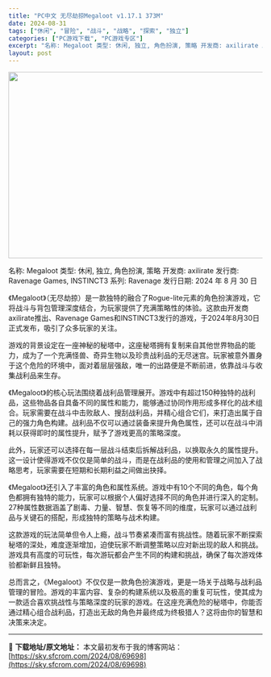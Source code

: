 ```yaml
---
title: "PC中文 无尽劫掠Megaloot v1.17.1 373M"
date: 2024-08-31
tags: ["休闲", "冒险", "战斗", "战略", "探索", "独立"]
categories: ["PC游戏下载", "PC游戏专区"]
excerpt: "名称: Megaloot 类型: 休闲, 独立, 角色扮演, 策略 开发商: axilirate 发行商: Ravenage Games, INSTINCT3 系列: Ravenage 发行日期: 2024 年 8 月 30 日 《Megaloot》（无尽劫掠）是一款独特的融合了Rogue-lite&hellip;"
layout: post
---
```


<img class="aligncenter size-full wp-image-69699" src="https://sky.sfcrom.com/wp-content/uploads/2024/08/2024083100375989.webp" alt="" width="660" height="370" />

名称: Megaloot
类型: 休闲, 独立, 角色扮演, 策略
开发商: axilirate
发行商: Ravenage Games, INSTINCT3
系列: Ravenage
发行日期: 2024 年 8 月 30 日

《Megaloot》（无尽劫掠）是一款独特的融合了Rogue-lite元素的角色扮演游戏，它将战斗与背包管理深度结合，为玩家提供了充满策略性的体验。这款由开发商axilirate推出、Ravenage Games和INSTINCT3发行的游戏，于2024年8月30日正式发布，吸引了众多玩家的关注。

游戏的背景设定在一座神秘的秘塔中，这座秘塔拥有复制来自其他世界物品的能力，成为了一个充满怪兽、奇异生物以及珍贵战利品的无尽迷宫。玩家被意外置身于这个危险的环境中，面对着层层强敌，唯一的出路便是不断前进，依靠战斗与收集战利品来生存。

《Megaloot》的核心玩法围绕着战利品管理展开。游戏中有超过150种独特的战利品，这些物品各自具备不同的属性和能力，能够通过协同作用形成多样化的战术组合。玩家需要在战斗中击败敌人、搜刮战利品，并精心组合它们，来打造出属于自己的强力角色构建。战利品不仅可以通过装备来提升角色属性，还可以在战斗中消耗以获得即时的属性提升，赋予了游戏更高的策略深度。

此外，玩家还可以选择在每一层战斗结束后拆解战利品，以换取永久的属性提升。这一设计使得游戏不仅仅是简单的战斗，而是在战利品的使用和管理之间加入了战略思考，玩家需要在短期和长期利益之间做出抉择。

《Megaloot》还引入了丰富的角色和属性系统。游戏中有10个不同的角色，每个角色都拥有独特的能力，玩家可以根据个人偏好选择不同的角色并进行深入的定制。27种属性数据涵盖了剧毒、力量、智慧、恢复等不同的维度，玩家可以通过战利品与关键石的搭配，形成独特的策略与战术构建。

这款游戏的玩法简单但令人上瘾，战斗节奏紧凑而富有挑战性。随着玩家不断探索秘塔的深处，难度逐渐增加，迫使玩家不断调整策略以应对新出现的敌人和挑战。游戏具有高度的可玩性，每次游玩都会产生不同的构建和挑战，确保了每次游戏体验都新鲜且独特。

总而言之，《Megaloot》不仅仅是一款角色扮演游戏，更是一场关于战略与战利品管理的冒险。游戏的丰富内容、复杂的构建系统以及极高的重复可玩性，使其成为一款适合喜欢挑战性与策略深度的玩家的游戏。在这座充满危险的秘塔中，你能否通过精心组合战利品，打造出无敌的角色并最终成为终极猎人？这将由你的智慧和决策来决定。

---
📖 **下载地址/原文地址：** 本文最初发布于我的博客网站：[https://sky.sfcrom.com/2024/08/69698](https://sky.sfcrom.com/2024/08/69698)
